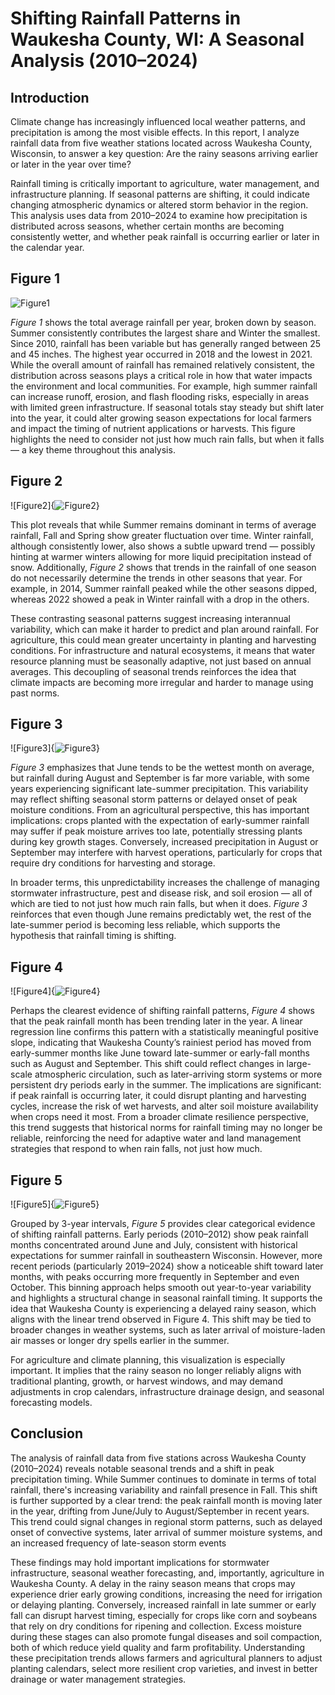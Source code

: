 # Shifting Rainfall Patterns in Waukesha County, WI: A Seasonal Analysis (2010–2024)

## Introduction

Climate change has increasingly influenced local weather patterns, and precipitation is among the most visible effects. In this report, I analyze rainfall data from five weather stations located across Waukesha County, Wisconsin, to answer a key question: Are the rainy seasons arriving earlier or later in the year over time?

Rainfall timing is critically important to agriculture, water management, and infrastructure planning. If seasonal patterns are shifting, it could indicate changing atmospheric dynamics or altered storm behavior in the region. This analysis uses data from 2010–2024 to examine how precipitation is distributed across seasons, whether certain months are becoming consistently wetter, and whether peak rainfall is occurring earlier or later in the calendar year.


## Figure 1

![Figure1](https://github.com/user-attachments/assets/5710a8f2-6375-4430-9754-d1279a6e53ac)


*Figure 1* shows the total average rainfall per year, broken down by season. Summer consistently contributes the largest share and Winter the smallest. Since 2010, rainfall has been variable but has generally ranged between 25 and 45 inches. The highest year occurred in 2018 and the lowest in 2021. While the overall amount of rainfall has remained relatively consistent, the distribution across seasons plays a critical role in how that water impacts the environment and local communities. For example, high summer rainfall can increase runoff, erosion, and flash flooding risks, especially in areas with limited green infrastructure. If seasonal totals stay steady but shift later into the year, it could alter growing season expectations for local farmers and impact the timing of nutrient applications or harvests. This figure highlights the need to consider not just how much rain falls, but when it falls — a key theme throughout this analysis.
 
## Figure 2

![Figure2]{![Figure2](https://github.com/user-attachments/assets/73c4d84e-db3c-4ada-b983-68cf586037a7)}


This plot reveals that while Summer remains dominant in terms of average rainfall, Fall and Spring show greater fluctuation over time. Winter rainfall, although consistently lower, also shows a subtle upward trend — possibly hinting at warmer winters allowing for more liquid precipitation instead of snow. Additionally, *Figure 2* shows that trends in the rainfall of one season do not necessarily determine the trends in other seasons that year. For example, in 2014, Summer rainfall peaked while the other seasons dipped, whereas 2022 showed a peak in Winter rainfall with a drop in the others.

These contrasting seasonal patterns suggest increasing interannual variability, which can make it harder to predict and plan around rainfall. For agriculture, this could mean greater uncertainty in planting and harvesting conditions. For infrastructure and natural ecosystems, it means that water resource planning must be seasonally adaptive, not just based on annual averages. This decoupling of seasonal trends reinforces the idea that climate impacts are becoming more irregular and harder to manage using past norms.
 
## Figure 3

![Figure3]{![Figure3](https://github.com/user-attachments/assets/e150884f-1d59-4ca6-a3ad-2a63cc341ea0)}


*Figure 3* emphasizes that June tends to be the wettest month on average, but rainfall during August and September is far more variable, with some years experiencing significant late-summer precipitation. This variability may reflect shifting seasonal storm patterns or delayed onset of peak moisture conditions. From an agricultural perspective, this has important implications: crops planted with the expectation of early-summer rainfall may suffer if peak moisture arrives too late, potentially stressing plants during key growth stages. Conversely, increased precipitation in August or September may interfere with harvest operations, particularly for crops that require dry conditions for harvesting and storage.

In broader terms, this unpredictability increases the challenge of managing stormwater infrastructure, pest and disease risk, and soil erosion — all of which are tied to not just how much rain falls, but when it does. *Figure 3* reinforces that even though June remains predictably wet, the rest of the late-summer period is becoming less reliable, which supports the hypothesis that rainfall timing is shifting.

## Figure 4

![Figure4]{![Figure4](https://github.com/user-attachments/assets/04d15c28-fccb-4483-9532-646572629651)}


Perhaps the clearest evidence of shifting rainfall patterns, *Figure 4* shows that the peak rainfall month has been trending later in the year. A linear regression line confirms this pattern with a statistically meaningful positive slope, indicating that Waukesha County’s rainiest period has moved from early-summer months like June toward late-summer or early-fall months such as August and September. This shift could reflect changes in large-scale atmospheric circulation, such as later-arriving storm systems or more persistent dry periods early in the summer. The implications are significant: if peak rainfall is occurring later, it could disrupt planting and harvesting cycles, increase the risk of wet harvests, and alter soil moisture availability when crops need it most. From a broader climate resilience perspective, this trend suggests that historical norms for rainfall timing may no longer be reliable, reinforcing the need for adaptive water and land management strategies that respond to when rain falls, not just how much.

## Figure 5

![Figure5]{![Figure5](https://github.com/user-attachments/assets/1c9a3f1d-9ad6-4f6e-9cb4-160860463305)}


Grouped by 3-year intervals, *Figure 5* provides clear categorical evidence of shifting rainfall patterns. Early periods (2010–2012) show peak rainfall months concentrated around June and July, consistent with historical expectations for summer rainfall in southeastern Wisconsin. However, more recent periods (particularly 2019–2024) show a noticeable shift toward later months, with peaks occurring more frequently in September and even October. This binning approach helps smooth out year-to-year variability and highlights a structural change in seasonal rainfall timing. It supports the idea that Waukesha County is experiencing a delayed rainy season, which aligns with the linear trend observed in Figure 4. This shift may be tied to broader changes in weather systems, such as later arrival of moisture-laden air masses or longer dry spells earlier in the summer.

For agriculture and climate planning, this visualization is especially important. It implies that the rainy season no longer reliably aligns with traditional planting, growth, or harvest windows, and may demand adjustments in crop calendars, infrastructure drainage design, and seasonal forecasting models.

## Conclusion

The analysis of rainfall data from five stations across Waukesha County (2010–2024) reveals notable seasonal trends and a shift in peak precipitation timing. While Summer continues to dominate in terms of total rainfall, there's increasing variability and rainfall presence in Fall. This shift is further supported by a clear trend: the peak rainfall month is moving later in the year, drifting from June/July to August/September in recent years. This trend could signal changes in regional storm patterns, such as delayed onset of convective systems, later arrival of summer moisture systems, and an increased frequency of late-season storm events

These findings may hold important implications for stormwater infrastructure, seasonal weather forecasting, and, importantly, agriculture in Waukesha County. A delay in the rainy season means that crops may experience drier early growing conditions, increasing the need for irrigation or delaying planting. Conversely, increased rainfall in late summer or early fall can disrupt harvest timing, especially for crops like corn and soybeans that rely on dry conditions for ripening and collection. Excess moisture during these stages can also promote fungal diseases and soil compaction, both of which reduce yield quality and farm profitability. Understanding these precipitation trends allows farmers and agricultural planners to adjust planting calendars, select more resilient crop varieties, and invest in better drainage or water management strategies.
